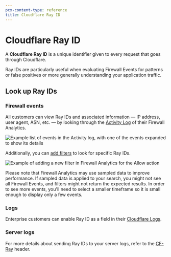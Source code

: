 ```yaml
---
pcx-content-type: reference
title: Cloudflare Ray ID
---
```


# Cloudflare Ray ID

A **Cloudflare Ray ID** is a unique identifier given to every request that goes through Cloudflare.

Ray IDs are particularly useful when evaluating Firewall Events for patterns or false positives or more generally understanding your application traffic.

## Look up Ray IDs

### Firewall events

All customers can view Ray IDs and associated information — IP address, user agent, ASN, etc. — by looking through the [Activity Log](/waf/analytics/) of their Firewall Analytics.

![Example list of events in the Activity log, with one of the events expanded to show its details](/waf/static/analytics-activity-log.png)

Additionally, you can [add filters](/waf/analytics/paid-plans/#adjusting-displayed-data) to look for specific Ray IDs.

![Example of adding a new filter in Firewall Analytics for the Allow action](/waf/static/analytics-add-filter-free.png)

Please note that Firewall Analytics may use sampled data to improve performance. If sampled data is applied to your search, you might not see all Firewall Events, and filters might not return the expected results. In order to see more events, you'll need to select a smaller timeframe so it is small enough to display only a few events.

### Logs

Enterprise customers can enable Ray ID as a field in their [Cloudflare Logs](/logs/).

### Server logs

For more details about sending Ray IDs to your server logs, refer to the [CF-Ray](/fundamentals/get-started/reference/http-request-headers/#cf-ray) header.
